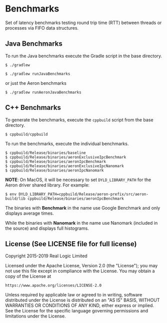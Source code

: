 # Benchmarks

Set of latency benchmarks testing round trip time (RTT) between threads or processes via FIFO data structures.

## Java Benchmarks

To run the Java benchmarks execute the Gradle script in the base directory.

    $ ./gradlew
    
    $ ./gradlew runJavaBenchmarks

or just the Aeron benchmarks

    $ ./gradlew runAeronJavaBenchmarks

## C++ Benchmarks

To generate the benchmarks, execute the `cppbuild` script from the base directory.

    $ cppbuild/cppbuild

To run the benchmarks, execute the individual benchmarks.

    $ cppbuild/Release/binaries/baseline
    $ cppbuild/Release/binaries/aeronExclusiveIpcBenchmark
    $ cppbuild/Release/binaries/aeronIpcBenchmark
    $ cppbuild/Release/binaries/aeronExclusiveIpcNanomark
    $ cppbuild/Release/binaries/aeronIpcNanomark

__NOTE__: On MacOS, it will be necessary to set `DYLD_LIBRARY_PATH` for the Aeron
driver shared library. For example:

    $ env DYLD_LIBRARY_PATH=cppbuild/Release/aeron-prefix/src/aeron-build/lib cppbuild/Release/binaries/aeronIpcBenchmark

The binaries with __Benchmark__ in the name use Google Benchmark and only displays average times.

While the binaries with __Nanomark__ in the name use Nanomark (included in the source) and displays full histograms.


License (See LICENSE file for full license)
-------------------------------------------
Copyright 2015-2019 Real Logic Limited

Licensed under the Apache License, Version 2.0 (the "License");
you may not use this file except in compliance with the License.
You may obtain a copy of the License at

    https://www.apache.org/licenses/LICENSE-2.0

Unless required by applicable law or agreed to in writing, software
distributed under the License is distributed on an "AS IS" BASIS,
WITHOUT WARRANTIES OR CONDITIONS OF ANY KIND, either express or implied.
See the License for the specific language governing permissions and
limitations under the License.
